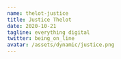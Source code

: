 ```yaml
---
name: thelot-justice
title: Justice Thelot
date: 2020-10-21
tagline: everything digital
twitter: being_on_line
avatar: /assets/dynamic/justice.png
---
```

